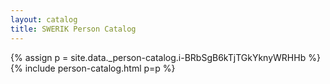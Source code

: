 ```yaml
---
layout: catalog
title: SWERIK Person Catalog
---
```

{% assign p = site.data._person-catalog.i-BRbSgB6kTjTGkYknyWRHHb %}
{% include person-catalog.html p=p %}

